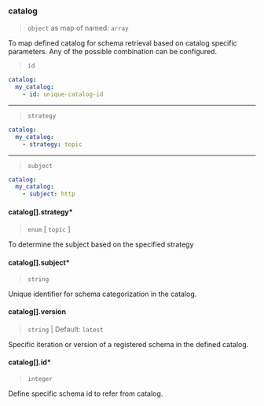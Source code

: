 ### catalog

> `object` as map of named: `array`

To map defined catalog for schema retrieval based on catalog specific parameters. Any of the possible combination can be configured.

> `id`

```yaml
catalog:
  my_catalog:
    - id: unique-catalog-id
```

-----
> `strategy`

```yaml
catalog:
  my_catalog:
    - strategy: topic
```

-----
> `subject`

```yaml
catalog:
  my_catalog:
    - subject: http
```

#### catalog[].strategy\*

> `enum` [ `topic` ]

To determine the subject based on the specified strategy

#### catalog[].subject\*

> `string`

Unique identifier for schema categorization in the catalog.

#### catalog[].version

> `string` | Default: `latest`

Specific iteration or version of a registered schema in the defined catalog.

#### catalog[].id\*

> `integer`

Define specific schema id to refer from catalog.
